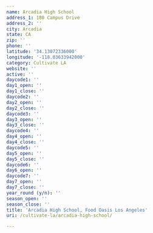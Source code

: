 ```yaml
---
name: Arcadia High School
address_1: 180 Campus Drive
address_2: ''
city: Arcadia
state: CA
zip: ''
phone: ''
latitude: '34.13072336000'
longitude: '-118.03633942000'
category: Cultivate LA
website: ''
active: ''
daycode1: ''
day1_open: ''
day1_close: ''
daycode2: ''
day2_open: ''
day2_close: ''
daycode3: ''
day3_open: ''
day3_close: ''
daycode4: ''
day4_open: ''
day4_close: ''
daycode5: ''
day5_open: ''
day5_close: ''
daycode6: ''
day6_open: ''
daycode7: ''
day7_open: ''
day7_close: ''
year_round (y/n): ''
season_open: ''
season_close: ''
title: 'Arcadia High School, Food Oasis Los Angeles'
uri: /cultivate-la/arcadia-high-school/

---
```

